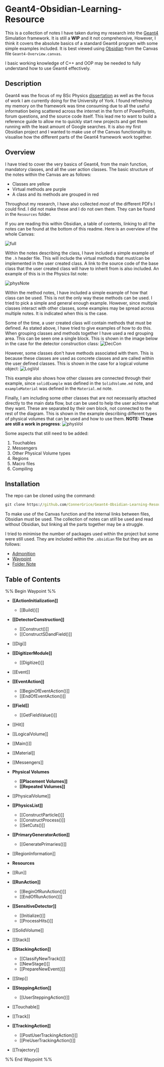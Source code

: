 # Geant4-Obsidian-Learning-Resource

This is a collection of notes I have taken during my research into the [Geant4](https://geant4.web.cern.ch/) Simulation framework. It is still a **WIP** and it not comprehensive, However, I think it covers the absolute basics of a standard Geant4 program with some simple examples included. It is best viewed using [Obsidian](https://obsidian.md/) from the Canvas file `Geant4-Overview.canvas`.

I basic working knowledge of C++ and OOP may be needed to fully understand how to use Geant4 effectively. 

## Description
Geant4 was the focus of my BSc Physics [dissertation](https://github.com/ConnerGrice/Geant4-P2P-Investigation) as well as the focus of work I am currently doing for the University of York. I found refreshing my memory on the framework was time consuming due to all the useful information being scattered across the internet in the form of PowerPoints, forum questions, and the source code itself. This lead me to want to build a reference guide to allow me to quickly start new projects and get them running with the least amount of Google searches. It is also my first Obsidian project and I wanted to make use of the Canvas functionality to visualise how the different parts of the Geant4 framework work together.

## Overview
I have tried to cover the very basics of Geant4, from the main function, mandatory classes, and all the user action classes. The basic structure of the notes within the Canvas are as follows:

- Classes are yellow
- Virtual methods are purple
- A class and its methods are grouped in red

Throughout my research, I have also collected _most_ of the different PDFs I could find. I did not make these and I do not own them. They can be found in the `Resources` folder.

If you are reading this within Obsidian, a table of contents, linking to all the notes can be found at the bottom of this readme. Here is an overview of the whole Canvas:

![full](screenshots/OvrView.png)

Within the notes describing the class, I have included a simple example of the `.h` header file. This will include the virtual methods that must/can be implemented in the user created class. A link to the source code of the base class that the user created class will have to inherit from is also included. An example of this is in the Physics list note:

![physNote](screenshots/PhysListHeader.png)

Within the method notes, I have included a simple example of how that class can be used. This is not the only way these methods can be used. I tried to pick a simple and general enough example. However, since multiple classes interact with other classes, some examples may be spread across multiple notes. It is indicated when this is the case.

Some of the time, a user created class will contain methods that must be defined. As stated above, I have tried to give examples of how to do this. When grouping classes and methods together I have used a red grouping area. This can be seen one a single block. This is shown in the image below in the case for the detector construction class:
![DecCon](screenshots/DetCon.png)

However, some classes don't have methods associated with them. This is because these classes are used as concrete classes and are called within the user defined classes. This is shown in the case for a logical volume object:
![LogVol](screenshots/LogVol.png)

This example also shows how other classes are connected through their example, since `solidExample` was defined in the `SolidVolume.md` note, and `exampleMaterial` was defined in the `Material.md` note.

Finally, I am including some other classes that are not necessarily attached directly to the main data flow, but can be used to help the user achieve what they want. These are separated by their own block, not connected to the rest of the diagram. This is shown in the example describing different types of physical volumes that can be used and how to use them. **NOTE: These are still a work in progress**:
![physVol](screenshots/physVol.png)

Some aspects that still need to be added:

1. Touchables
2. Messengers
3. Other Physical Volume types
4. Regions
5. Macro files
6. Compiling

## Installation
The repo can be cloned using the command:
```cmd
git clone https://github.com/ConnerGrice/Geant4-Obsidian-Learning-Resource.git
```

To make use of the Canvas function and the internal links between files, Obsidian must be used. The collection of notes can still be used and read without Obsidian, but linking all the parts together may be a struggle.

I tried to minimise the number of packages used within the project but some were still used. They are included within the `.obsidian` file but they are as follows:

- [Admonition](https://github.com/valentine195/obsidian-admonition)
- [Waypoint](https://github.com/IdreesInc/Waypoint)
- [Folder Note](https://github.com/xpgo/obsidian-folder-note-plugin)

## Table of Contents
%% Begin Waypoint %%
- **[[ActionInitialization]]**
	- [[Build()]]
- **[[DetectorConstruction]]**
	- [[Construct()]]
	- [[ConstructSDandField()]]
- [[Digi]]
- **[[DigitizerModule]]**
	- [[Digitize()]]
- [[Event]]
- **[[EventAction]]**
	- [[BeginOfEventAction()]]
	- [[EndOfEventAction()]]
- **[[Field]]**
	- [[GetFieldValue()]]
- [[Hit]]
- [[LogicalVolume]]
- [[Main()]]
- [[Material]]
- [[Messengers]]
- **Physical Volumes**
	- **[[Placement Volumes]]**
	- **[[Repeated Volumes]]**
- [[PhysicalVolume]]
- **[[PhysicsList]]**
	- [[ConstructParticle()]]
	- [[ConstructProcess()]]
	- [[SetCuts()]]
- **[[PrimaryGeneratorAction]]**
	- [[GeneratePrimaries()]]
- [[RegionInformation]]
- **Resources**

- [[Run]]
- **[[RunAction]]**
	- [[BeginOfRunAction()]]
	- [[EndOfRunAction()]]
- **[[SensitiveDetector]]**
	- [[Initialize()]]
	- [[ProcessHits()]]
- [[SolidVolume]]
- [[Stack]]
- **[[StackingAction]]**
	- [[ClassifyNewTrack()]]
	- [[NewStage()]]
	- [[PrepareNewEvent()]]
- [[Step]]
- **[[SteppingAction]]**
	- [[UserSteppingAction()]]
- [[Touchable]]
- [[Track]]
- **[[TrackingAction]]**
	- [[PostUserTrackingAction()]]
	- [[PreUserTrackingAction()]]
- [[Trajectory]]

%% End Waypoint %%

